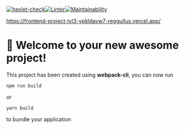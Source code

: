 [![hexlet-check](https://github.com/reggullus/frontend-project-lvl3/actions/workflows/hexlet-check.yml/badge.svg)](https://github.com/reggullus/frontend-project-lvl3/actions/workflows/hexlet-check.yml)[![Linter](https://github.com/reggullus/frontend-project-lvl3/actions/workflows/linter.yml/badge.svg)](https://github.com/reggullus/frontend-project-lvl3/actions/workflows/linter.yml)[![Maintainability](https://api.codeclimate.com/v1/badges/f0942afe0852257bec5d/maintainability)](https://codeclimate.com/github/reggullus/frontend-project-lvl3/maintainability)

https://frontend-project-lvl3-ypkldavw7-reggullus.vercel.app/
# 🚀 Welcome to your new awesome project!

This project has been created using **webpack-cli**, you can now run

```
npm run build
```

or

```
yarn build
```

to bundle your application
